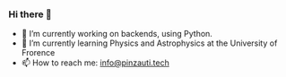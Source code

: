 ### Hi there 👋

- 🔭 I’m currently working on backends, using Python.
- 🌱 I’m currently learning Physics and Astrophysics at the University of Frorence
- 📫 How to reach me: info@pinzauti.tech
